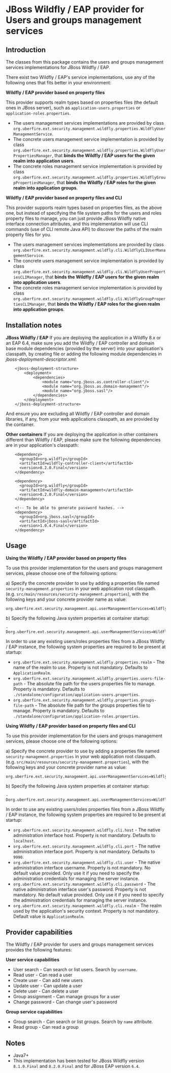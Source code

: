 JBoss Wildfly / EAP provider for Users and groups management services
=====================================================================

Introduction
------------
The classes from this package contains the users and groups management services implementations for JBoss Wildfly / EAP.                               
 
There exist two Wildfly / EAP's service implementations, use any of the following ones that fits better in your environment:                       

**Wildfly / EAP provider based on property files**                  

This provider supports realm types based on properties files (the default ones in JBoss server), such as `application-users.properties` or `application-roles.properties`.                                 

* The users management services implementations are provided by class `org.uberfire.ext.security.management.wildfly.properties.WildflyUserManagementService`.              
* The concrete users management service implementation is provided by class `org.uberfire.ext.security.management.wildfly.properties.WildflyUserPropertiesManager`, that **binds the Wildfly / EAP users for the given realm into application users**.                   
* The concrete roles management service implementation is provided by class `org.uberfire.ext.security.management.wildfly.properties.WildflyGroupPropertiesManager`, that **binds the Wildfly / EAP roles for the given realm into application groups**.                   

**Wildfly / EAP provider based on property files and CLI**                   

This provider supports realm types based on properties files, as the above one, but instead of specifying the file system paths for the users and roles property files to manage, 
 you can just provide JBoss Wildfly native interface connection attributes, and this implementation will use CLI commands (use of CLI remote Java API) to discover the paths of the realm property files for you.                              

* The users management services implementations are provided by class `org.uberfire.ext.security.management.wildfly.cli.WildflyCLIUserManagementService`.              
* The concrete users management service implementation is provided by class `org.uberfire.ext.security.management.wildfly.cli.WildflyUserPropertiesCLIManager`, that **binds the Wildfly / EAP users for the given realm into application users**.                   
* The concrete roles management service implementation is provided by class `org.uberfire.ext.security.management.wildfly.cli.WildflyGroupPropertiesCLIManager`, that **binds the Wildfly / EAP roles for the given realm into application groups**.                   

Installation notes
------------------

**JBoss Wildfly / EAP**
If you are deploying the application in a Wildfly 8.x or an EAP 6.4, make sure you add the Wildfly / EAP controller and domain base module dependencies (provided by the server) into your application's classpath, 
 by creating file or adding the following module dependencies in *jboss-deployment-descriptor.xml*:                                   

        <jboss-deployment-structure>
            <deployment>
                <dependencies>
                    <module name="org.jboss.as.controller-client"/>
                    <module name="org.jboss.as.domain-management"/>
                    <module name="org.jboss.sasl"/>
                </dependencies>
            </deployment>
        </jboss-deployment-structure>

And ensure you are excluding all Wildfly / EAP controller and domain libraries, if any, from your web applications classpath, as are provided by the container.                   

**Other containers**
If you are deploying the application in other containers different than Wildfly / EAP, please make sure the following dependencies are in your application's classpath:                     

        <dependency>
          <groupId>org.wildfly</groupId>
          <artifactId>wildfly-controller-client</artifactId>
          <version>8.2.0.Final</version>  
        </dependency>
    
        <dependency>
          <groupId>org.wildfly</groupId>
          <artifactId>wildfly-domain-management</artifactId>
          <version>8.2.0.Final</version>
        </dependency>
        
        <!-- To be able to generate password hashes. -->
        <dependency>
          <groupId>org.jboss.sasl</groupId>
          <artifactId>jboss-sasl</artifactId>
          <version>1.0.4.Final</version>
        </dependency>

Usage
-----

**Using the Wildfly / EAP provider based on property files**

To use this provider implementation for the users and groups management services, please choose one of the following options:               

a) Specify the concrete provider to use by adding a properties file named `security-management.properties` in your web application root classpath. 
(e.g. `src/main/resources/security-management.properties`), with the following keys and your concrete provider name as value:                               

    org.uberfire.ext.security.management.api.userManagementServices=WildflyUserManagementService

b) Specify the following Java system properties at container startup:        
 
    -Dorg.uberfire.ext.security.management.api.userManagementServices=WildflyUserManagementService

In order to use any existing users/roles properties files from a JBoss Wildfly / EAP instance, the following system properties are required to be present at startup:                 

* `org.uberfire.ext.security.management.wildfly.properties.realm` - The name of the realm to use. Property is not mandatory. Defaults to `ApplicationRealm`.                  
* `org.uberfire.ext.security.management.wildfly.properties.users-file-path` - The absolute file path for the users properties file to manage. Property is mandatory. Defaults to `./standalone/configuration/application-users.properties`.                        
* `org.uberfire.ext.security.management.wildfly.properties.groups-file-path` - The absolute file path for the groups properties file to manage. Property is mandatory. Defaults to `./standalone/configuration/application-roles.properties`.                        

**Using Wildfly / EAP provider based on property files and CLI**

To use this provider implementation for the users and groups management services, please choose one of the following options:               

a) Specify the concrete provider to use by adding a properties file named `security-management.properties` in your web application root classpath. 
(e.g. `src/main/resources/security-management.properties`), with the following keys and your concrete provider name as value:                               

    org.uberfire.ext.security.management.api.userManagementServices=WildflyCLIUserManagementService


b) Specify the following Java system properties at container startup:        
        
    -Dorg.uberfire.ext.security.management.api.userManagementServices=WildflyCLIUserManagementService                                                                                   

In order to use any existing users/roles properties files from a JBoss Wildfly / EAP instance, the following system properties are required to be present at startup:                 

* `org.uberfire.ext.security.management.wildfly.cli.host` - The native administration interface host. Property is not mandatory. Defaults to `localhost`.                                       
* `org.uberfire.ext.security.management.wildfly.cli.port` - The native administration interface port. Property is not mandatory. Defaults to `9990`.                                       
* `org.uberfire.ext.security.management.wildfly.cli.user` - The native administration interface username. Property is not mandatory. No default value provided. Only use it if you need to specify the administration credentials for managing the server instance.                                                      
* `org.uberfire.ext.security.management.wildfly.cli.password` - The native administration interface user's password. Property is not mandatory. No default value provided. Only use it if you need to specify the administration credentials for managing the server instance.                                                                                 
* `org.uberfire.ext.security.management.wildfly.cli.realm` - The realm used by the application's security context. Property is not mandatory. Default value is `ApplicationRealm`.                                         

Provider capabilities
---------------------
The Wildfly / EAP provider for users and groups management services provides the following features:                   

**User service capabilities**
* User search - Can search or list users. Search by `username`.          
* Read user - Can read a user            
* Create user - Can add new users            
* Update user - Can update a user            
* Delete user - Can delete a user            
* Group assignment - Can manage groups for a user            
* Change password - Can change user's password            

**Group service capabilities**
* Group search - Can search or list groups. Search by `name` attribute.             
* Read group - Can read a group            

Notes
-----
* Java7+
* This implementation has been tested for JBoss Wildfly version `8.1.0.Final` and `8.2.0.Final` and for JBoss EAP version `6.4`.                
